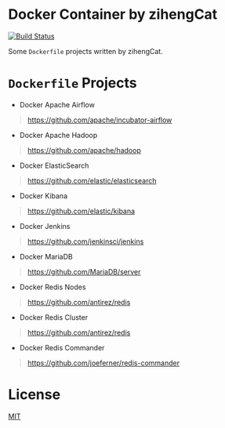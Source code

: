 # Docker Container by zihengCat

[![Build Status](https://travis-ci.com/zihengCat/docker-container-by-zihengcat.svg?branch=master)](https://travis-ci.com/zihengCat/docker-container-by-zihengcat)

Some `Dockerfile` projects written by zihengCat.

# `Dockerfile` Projects

- Docker Apache Airflow

> https://github.com/apache/incubator-airflow

- Docker Apache Hadoop

> https://github.com/apache/hadoop

- Docker ElasticSearch

> https://github.com/elastic/elasticsearch

- Docker Kibana

> https://github.com/elastic/kibana

- Docker Jenkins

> https://github.com/jenkinsci/jenkins

- Docker MariaDB

> https://github.com/MariaDB/server

- Docker Redis Nodes

> https://github.com/antirez/redis

- Docker Redis Cluster

> https://github.com/antirez/redis

- Docker Redis Commander

> https://github.com/joeferner/redis-commander

# License

[MIT](./LICENSE)

